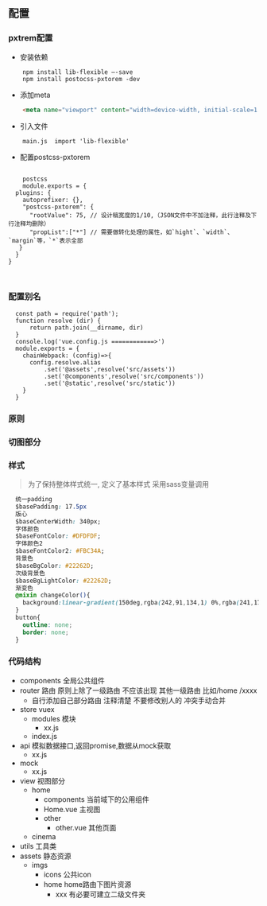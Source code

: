 ## 配置
### pxtrem配置
+ 安装依赖
```shell
    npm install lib-flexible –-save
    npm install postocss-pxtorem -dev
```
+ 添加meta
```html
    <meta name="viewport" content="width=device-width, initial-scale=1.0">

```

+ 引入文件

```
    main.js  import 'lib-flexible'
```

+ 配置postcss-pxtorem
```shell
   
    postcss
    module.exports = {
  plugins: {
    autoprefixer: {},
    "postcss-pxtorem": {
      "rootValue": 75, // 设计稿宽度的1/10,（JSON文件中不加注释，此行注释及下行注释均删除）
      "propList":["*"] // 需要做转化处理的属性，如`hight`、`width`、`margin`等，`*`表示全部
   }
  }
}



```

### 配置别名

```shell
  const path = require('path');
  function resolve (dir) {
      return path.join(__dirname, dir)
  }
  console.log('vue.config.js ============>')
  module.exports = {
    chainWebpack: (config)=>{
      config.resolve.alias
          .set('@assets',resolve('src/assets'))
          .set('@components',resolve('src/components'))
          .set('@static',resolve('src/static'))
    }
  }

```


### 原则
### 切图部分

### 样式
> 为了保持整体样式统一, 定义了基本样式 采用sass变量调用

```css
  统一padding
  $basePadding: 17.5px
  版心
  $baseCenterWidth: 340px;
  字体颜色 
  $baseFontColor: #DFDFDF;
  字体颜色2
  $baseFontColor2: #FBC34A;
  背景色
  $baseBgColor: #22262D;
  次级背景色
  $baseBgLightColor: #22262D;
  渐变色 
  @mixin changeColor(){
    background:linear-gradient(150deg,rgba(242,91,134,1) 0%,rgba(241,172,94,1) 100%);
  }
  button{
    outline: none;
    border: none;
  }

```

### 代码结构

+ components  全局公共组件
+ router  路由 原则上除了一级路由 不应该出现 其他一级路由 比如/home  /xxxx
  - 自行添加自己部分路由 注释清楚 不要修改别人的 冲突手动合并
+ store  vuex
  - modules  模块
    - xx.js
  - index.js 
+ api  模拟数据接口,返回promise,数据从mock获取
  - xx.js
+ mock
  - xx.js
+ view  视图部分
  - home
    - components  当前域下的公用组件
    - Home.vue  主视图
    - other
      - other.vue  其他页面
  - cinema 
+ utils 工具类
+ assets 静态资源
  - imgs
    - icons  公共icon
    - home   home路由下图片资源
      - xxx  有必要可建立二级文件夹




